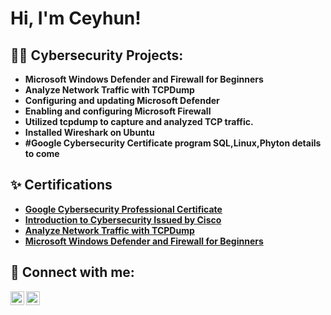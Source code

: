 <h1>Hi, I'm Ceyhun! </h1>

<h2>👨‍💻 Cybersecurity Projects:</h2>

- <b>Microsoft Windows Defender and Firewall for Beginners</b>
- <b>Analyze Network Traffic with TCPDump</b>
- <b>Configuring and updating Microsoft Defender</b>
- <b>Enabling and configuring Microsoft Firewall</b>
- <b>Utilized tcpdump to capture and analyzed TCP traffic.<b>
- <b>Installed Wireshark on Ubuntu</b>
- #Google Cybersecurity Certificate program SQL,Linux,Phyton details to come


<h2>✨ Certifications</h2>

- [Google Cybersecurity Professional Certificate](https://coursera.org/share/9a4dcf02a092bc1037265ef7cb20fce2)
- [Introduction to Cybersecurity
Issued by Cisco](https://www.credly.com/badges/3222a86c-d176-40d8-b332-faded9402e7d/public_url)
- [Analyze Network Traffic with TCPDump](https://coursera.org/share/33e01059d6286125e2c17dfafd4cd7cb)
- [Microsoft Windows Defender and Firewall for Beginners](https://coursera.org/share/49802f90cbfd45acff9c64868bca3cc5)


<h2> 💬 Connect with me:</h2>


[<img align="left" alt="CyberCey | Twitter" width="22px" src="https://cdn.jsdelivr.net/npm/simple-icons@v3/icons/twitter.svg" />][twitter]
[<img align="left" alt="CyberCey | LinkedIn" width="22px" src="https://cdn.jsdelivr.net/npm/simple-icons@v3/icons/linkedin.svg" />][linkedin]


[twitter]: https://twitter.com/CyberCey
[linkedin]: https://linkedin.com/in/ceyhun-donmez](https://www.linkedin.com/in/ceyhun-donmez/)

